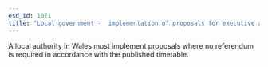 ```yaml
---
esd_id: 1071
title: "Local government -  implementation of proposals for executive arrangements"
---
```


A local authority in Wales must implement proposals where no referendum is required in accordance with the published timetable.

